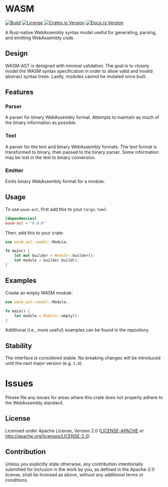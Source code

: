 # WASM
[![Build](https://github.com/misalcedo/wasm-ast/actions/workflows/build.yml/badge.svg)](https://github.com/misalcedo/wasm-ast/actions/workflows/build.yml)
[![License](https://img.shields.io/badge/License-Apache%202.0-yellowgreen.svg)](https://opensource.org/licenses/Apache-2.0)
[![Crates.io Version](https://img.shields.io/crates/v/wasm-ast.svg)](https://crates.io/crates/wasm-ast)
[![Docs.rs Version](https://docs.rs/wasm-ast/badge.svg)](https://docs.rs/wasm-ast)

A Rust-native WebAssembly syntax model useful for generating, parsing, and emitting WebAssembly code.

## Design
WASM-AST is designed with minimal validation. The goal is to closely model the WASM syntax specification in order to allow valid and invalid abstract syntax trees. Lastly, modules cannot be mutated once built.

## Features
### Parser
A parser for binary WebAssembly format. Attempts to maintain as much of the binary information as possible.

### Text
A parser for the text and binary WebAssembly formats. The text format is transformed to binary, then passed to the binary parser. Some information may be lost in the text to binary conversion.

### Emitter
Emits binary WebAssembly format for a module.


## Usage
To use `wasm-ast`, first add this to your `Cargo.toml`:

```toml
[dependencies]
wasm-ast = "0.0.6"
```

Then, add this to your crate:

```rust
use wasm_ast::model::Module;

fn main() {
    let mut builder = Module::builder();
    let module = builder.build();
}
```

## Examples

Create an empty WASM module:

```rust
use wasm_ast::model::Module;

fn main() {
    let module = Module::empty();
}
```

Additional (i.e., more useful) examples can be found in the repository.

## Stability
The interface is considered stable. No breaking changes will be introduced until the next major version (e.g. `1.0`).

# Issues
Please file any issues for areas where this crate does not properly adhere to the WebAssembly standard.

## License

Licensed under Apache License, Version 2.0 ([LICENSE-APACHE](LICENSE-APACHE) or http://apache.org/licenses/LICENSE-2.0)

## Contribution

Unless you explicitly state otherwise, any contribution intentionally submitted
for inclusion in the work by you, as defined in the Apache-2.0 license, shall be 
licensed as above, without any additional terms or conditions.
